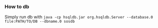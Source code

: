 ### How to db
Simply run db with `java -cp hsqldb.jar org.hsqldb.Server --database.0 file:PATH/TO/DB --dbname.0 sosdb`